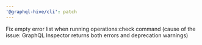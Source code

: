 ```yaml
---
'@graphql-hive/cli': patch
---
```


Fix empty error list when running operations:check command (cause of the issue: GraphQL Inspector
returns both errors and deprecation warnings)
